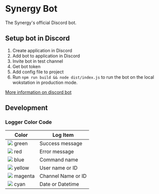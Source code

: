 # Synergy Bot
The Synergy's official Discord bot.

## Setup bot in Discord

1. Create application in Discord
1. Add bot to application in Discord
1. Invite bot in test channel
1. Get bot token
1. Add config file to project
1. Run `npm run build && node dist/index.js` to run the bot on the local wokstation in production mode.

[More information on discord bot](https://discordpy.readthedocs.io/en/latest/discord.html)

## Development
### Logger Color Code

| Color                                                            | Log Item           |
| ---------------------------------------------------------------- | ------------------ |
| ![](https://via.placeholder.com/15/008000/000000?text=+) green   | Success message    |
| ![](https://via.placeholder.com/15/FF0000/000000?text=+) red     | Error message      |
| ![](https://via.placeholder.com/15/0000FF/000000?text=+) blue    | Command name       |
| ![](https://via.placeholder.com/15/FFFF00/000000?text=+) yellow  | User name or ID    |
| ![](https://via.placeholder.com/15/FF00FF/000000?text=+) magenta | Channel Name or ID |
| ![](https://via.placeholder.com/15/00FFFF/000000?text=+) cyan    | Date or Datetime   |
